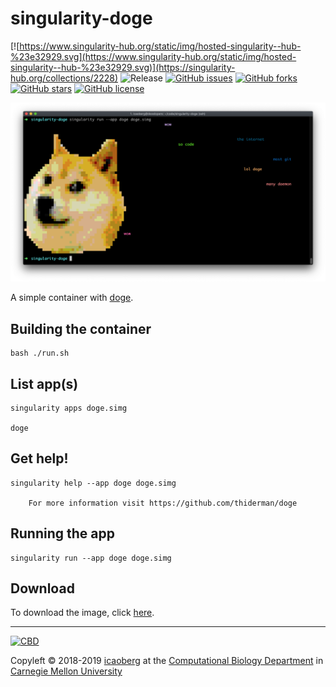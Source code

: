 # singularity-doge
[![https://www.singularity-hub.org/static/img/hosted-singularity--hub-%23e32929.svg](https://www.singularity-hub.org/static/img/hosted-singularity--hub-%23e32929.svg)](https://singularity-hub.org/collections/2228)
![Release](https://img.shields.io/badge/release-prealpha-red.svg)
[![GitHub issues](https://img.shields.io/github/issues/icaoberg/singularity-doge.svg)](https://github.com/icaoberg/singularity-doge/issues)
[![GitHub forks](https://img.shields.io/github/forks/icaoberg/singularity-doge.svg)](https://github.com/icaoberg/singularity-doge/network)
[![GitHub stars](https://img.shields.io/github/stars/icaoberg/singularity-doge.svg)](https://github.com/icaoberg/singularity-doge/stargazers)
[![GitHub license](https://img.shields.io/badge/license-GPLv3-blue.svg)](https://www.gnu.org/licenses/quick-guide-gplv3.en.html)

![doge](/images/doge.png)

A simple container with [doge](https://github.com/thiderman/doge).

## Building the container
```
bash ./run.sh
```

## List app(s)
```
singularity apps doge.simg                                     

doge
```

## Get help!
```
singularity help --app doge doge.simg

    For more information visit https://github.com/thiderman/doge
```

## Running the app

```
singularity run --app doge doge.simg
```

## Download

To download the image, click [here](https://drive.google.com/open?id=1sMVoqhr7ic_GUVfvnq_RaatywDw8mVJG).

---
[![CBD](http://www.cbd.cmu.edu/wp-content/uploads/2017/07/wordpress-default.png)](http://www.cbd.cmu.edu)

Copyleft © 2018-2019 [icaoberg](http://www.andrew.cmu.edu/~icaoberg) at the [Computational Biology Department](http://www.cbd.cmu.edu) in [Carnegie Mellon University](http://www.cmu.edu)
